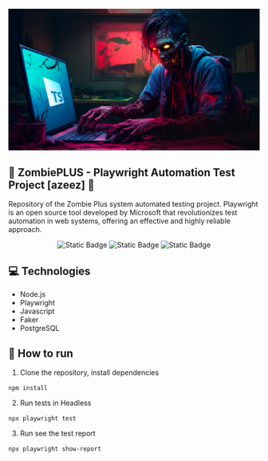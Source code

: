 ![poster](https://raw.githubusercontent.com/qaxperience/thumbnails/main/playwright-zombie.png)

## 🤘 ZombiePLUS - Playwright Automation Test Project [azeez] :rocket:

Repository of the Zombie Plus system automated testing project. Playwright is an open source tool developed by Microsoft that revolutionizes test automation in web systems, offering an effective and highly reliable approach.

<div align="center">

<!-- Badges -->
![Static Badge](https://img.shields.io/badge/MIT-brightgreen?style=for-the-badge&label=LICENSE)
![Static Badge](https://img.shields.io/badge/PLAYWRIGHT%20-%201.44.0%20-%20brightgreen?style=for-the-badge&label=PLAYWRIGHT)
![Static Badge](https://img.shields.io/badge/WORKING%20-%20blue?style=for-the-badge&label=STATUS)

</div>

## 💻 Technologies
- Node.js
- Playwright
- Javascript
- Faker
- PostgreSQL

## 🤖 How to run

1. Clone the repository, install dependencies
```
npm install
```

2. Run tests in Headless
```
npx playwright test 
```

3. Run see the test report
```
npx playwright show-report
```
